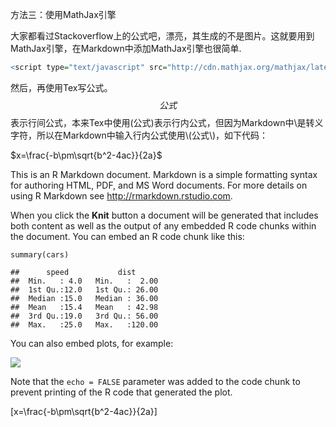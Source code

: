 
方法三：使用MathJax引擎

大家都看过Stackoverflow上的公式吧，漂亮，其生成的不是图片。这就要用到MathJax引擎，在Markdown中添加MathJax引擎也很简单.
```r
<script type="text/javascript" src="http://cdn.mathjax.org/mathjax/latest/MathJax.js?config=default"></script>
```
然后，再使用Tex写公式。$$公式$$表示行间公式，本来Tex中使用\(公式\)表示行内公式，但因为Markdown中\是转义字符，所以在Markdown中输入行内公式使用\\(公式\\)，如下代码：


$x=\frac{-b\pm\sqrt{b^2-4ac}}{2a}$




This is an R Markdown document. Markdown is a simple formatting syntax
for authoring HTML, PDF, and MS Word documents. For more details on
using R Markdown see <http://rmarkdown.rstudio.com>.

When you click the **Knit** button a document will be generated that
includes both content as well as the output of any embedded R code
chunks within the document. You can embed an R code chunk like this:

    summary(cars)

    ##      speed           dist       
    ##  Min.   : 4.0   Min.   :  2.00  
    ##  1st Qu.:12.0   1st Qu.: 26.00  
    ##  Median :15.0   Median : 36.00  
    ##  Mean   :15.4   Mean   : 42.98  
    ##  3rd Qu.:19.0   3rd Qu.: 56.00  
    ##  Max.   :25.0   Max.   :120.00

You can also embed plots, for example:

![](myfirstknitr_files/figure-markdown_strict/unnamed-chunk-1-1.png)

Note that the `echo = FALSE` parameter was added to the code chunk to
prevent printing of the R code that generated the plot.

\[x=\\frac{-b\\pm\\sqrt{b^2-4ac}}{2a}\]
